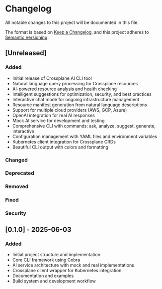 # Changelog

All notable changes to this project will be documented in this file.

The format is based on [Keep a Changelog](https://keepachangelog.com/en/1.0.0/),
and this project adheres to [Semantic Versioning](https://semver.org/spec/v2.0.0.html).

## [Unreleased]

### Added
- Initial release of Crossplane AI CLI tool
- Natural language query processing for Crossplane resources
- AI-powered resource analysis and health checking
- Intelligent suggestions for optimization, security, and best practices
- Interactive chat mode for ongoing infrastructure management
- Resource manifest generation from natural language descriptions
- Support for multiple cloud providers (AWS, GCP, Azure)
- OpenAI integration for real AI responses
- Mock AI service for development and testing
- Comprehensive CLI with commands: ask, analyze, suggest, generate, interactive
- Configuration management with YAML files and environment variables
- Kubernetes client integration for Crossplane CRDs
- Beautiful CLI output with colors and formatting

### Changed

### Deprecated

### Removed

### Fixed

### Security

## [0.1.0] - 2025-06-03

### Added
- Initial project structure and implementation
- Core CLI framework using Cobra
- AI service architecture with mock and real implementations
- Crossplane client wrapper for Kubernetes integration
- Documentation and examples
- Build system and development workflow
